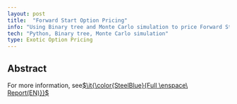 ```yaml
---
layout: post
title:  "Forward Start Option Pricing"
info: "Using Binary tree and Monte Carlo simulation to price Forward Start Option"
tech: "Python, Binary tree, Monte Carlo simulation"
type: Exotic Option Pricing
---
```


## Abstract 
For more information, see[$\it{\color{SteelBlue}{Full \enspace\ Report(EN)}}$](../assets/pdfs/forward_start_option.pdf)

